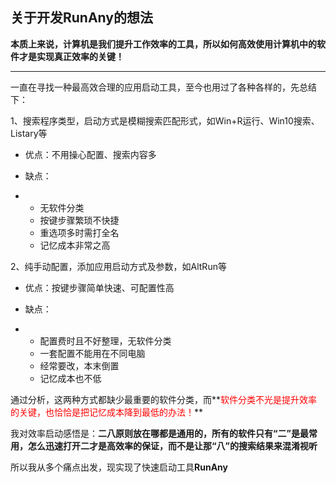 ## 关于开发RunAny的想法



**本质上来说，计算机是我们提升工作效率的工具，所以如何高效使用计算机中的软件才是实现真正效率的关键！**

------



一直在寻找一种最高效合理的应用启动工具，至今也用过了各种各样的，先总结下：



1、搜索程序类型，启动方式是模糊搜索匹配形式，如Win+R运行、Win10搜索、Listary等

- 优点：不用操心配置、搜索内容多

- 缺点：

- - 无软件分类
  - 按键步骤繁琐不快捷
  - 重选项多时需打全名
  - 记忆成本非常之高



2、纯手动配置，添加应用启动方式及参数，如AltRun等

- 优点：按键步骤简单快速、可配置性高

- 缺点：

- - 配置费时且不好整理，无软件分类
  - 一套配置不能用在不同电脑
  - 经常要改，本末倒置
  - 记忆成本也不低



通过分析，这两种方式都缺少最重要的软件分类，而**<font color="red">软件分类不光是提升效率的关键，也恰恰是把记忆成本降到最低的办法！</font>**



我对效率启动感悟是：**二八原则放在哪都是通用的，所有的软件只有“二”是最常用，怎么迅速打开二才是高效率的保证，而不是让那“八”的搜索结果来混淆视听**



所以我从多个痛点出发，现实现了快速启动工具**RunAny**